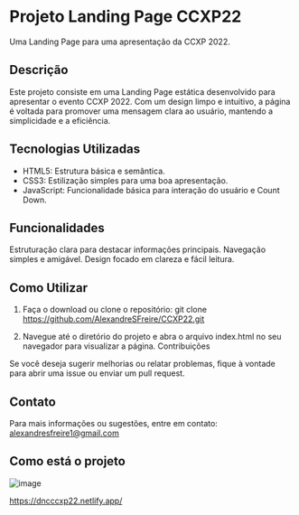 # Projeto Landing Page CCXP22
Uma Landing Page para uma apresentação da CCXP 2022.

## Descrição
Este projeto consiste em uma Landing Page estática desenvolvido para apresentar o evento CCXP 2022. Com um design limpo e intuitivo, a página é voltada para promover uma mensagem clara ao usuário, mantendo a simplicidade e a eficiência.

## Tecnologias Utilizadas
- HTML5: Estrutura básica e semântica.
- CSS3: Estilização simples para uma boa apresentação.
- JavaScript: Funcionalidade básica para interação do usuário e Count Down.

## Funcionalidades
Estruturação clara para destacar informações principais.
Navegação simples e amigável.
Design focado em clareza e fácil leitura.

## Como Utilizar
1. Faça o download ou clone o repositório:
git clone https://github.com/AlexandreSFreire/CCXP22.git

3. Navegue até o diretório do projeto e abra o arquivo index.html no seu navegador para visualizar a página.
Contribuições

Se você deseja sugerir melhorias ou relatar problemas, fique à vontade para abrir uma issue ou enviar um pull request.

## Contato
Para mais informações ou sugestões, entre em contato: alexandresfreire1@gmail.com

## Como está o projeto

![image](https://github.com/user-attachments/assets/5d22b430-a7d2-4ae4-8334-0ca8a3eedadd)

https://dncccxp22.netlify.app/
